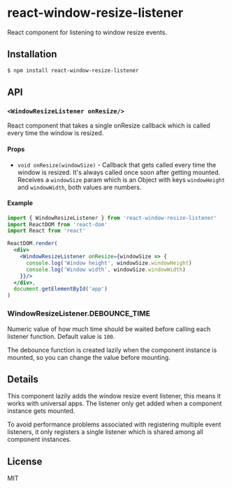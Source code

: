 # react-window-resize-listener

React component for listening to window resize events.

## Installation

```sh
$ npm install react-window-resize-listener
```

## API

### `<WindowResizeListener onResize/>`

React component that takes a single onResize callback which is called every time the window is resized.

#### Props

* `void onResize(windowSize)` - Callback that gets called every time the window is resized. It's always called once soon after getting mounted. Receives a `windowSize` param which is an Object with keys `windowHeight` and `windowWidth`, both values are numbers.

#### Example

```jsx
import { WindowResizeListener } from 'react-window-resize-listener'
import ReactDOM from 'react-dom'
import React from 'react'

ReactDOM.render(
  <div>
    <WindowResizeListener onResize={windowSize => {
      console.log('Window height', windowSize.windowHeight)
      console.log('Window width', windowSize.windowWidth)
    }}/>
  </div>,
  document.getElementById('app')
)
```

### WindowResizeListener.DEBOUNCE_TIME

Numeric value of how much time should be waited before calling each listener function. Default value is `100`.

The debounce function is created lazily when the component instance is mounted, so you can change the value before mounting.

## Details

This component lazily adds the window resize event listener, this means it works with universal apps. The listener only get added when a component instance gets mounted.

To avoid performance problems associated with registering multiple event listeners, it only registers a single listener which is shared among all component instances.

## License

MIT

